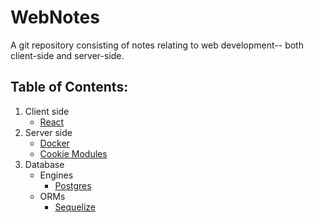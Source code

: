 # WebNotes

A git repository consisting of notes relating to web development-- both client-side and server-side.

## Table of Contents:

1. Client side
    - [React](client/react/react.md)
2. Server side
    - [Docker](server/docker/docker.md)
    - [Cookie Modules](server/cookies/cookies.md)
3. Database
    - Engines
        - [Postgres](database/postgres/postgres.md)
    - ORMs
        - [Sequelize](database/sequelize/sequelize.md)